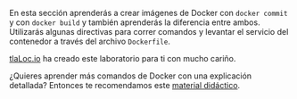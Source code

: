 En esta sección aprenderás a crear imágenes de Docker con `docker commit` y con `docker build` y también aprenderás la diferencia entre ambos. Utilizarás algunas directivas para correr comandos y levantar el servicio del contenedor a través del archivo `Dockerfile`.

[tlaLoc.io](https://tlaloc.io) ha creado este laboratorio para ti con mucho cariño.

¿Quieres aprender más comandos de Docker con una explicación detallada? Entonces te recomendamos este [material didáctico](https://docker.cidel.com.mx/).